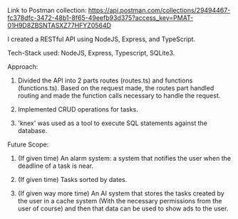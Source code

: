 Link to Postman collection: https://api.postman.com/collections/29494467-fc378dfc-3472-48b1-8f65-49eefb93d375?access_key=PMAT-01H9D8ZBSNTASXZ77HFYZ0564D

I created a RESTful API using NodeJS, Express, and TypeScript. 

Tech-Stack used: NodeJS, Express, Typescript, SQLite3.

Approach:

1. Divided the API into 2 parts routes (routes.ts) and functions (functions.ts). Based on the request made, the routes part handled routing and made the function calls necessary to handle the request.

2. Implemented CRUD operations for tasks.

3. 'knex' was used as a tool to execute SQL statements against the database.

Future Scope:

1. (If given time) An alarm system: a system that notifies the user when the deadline of a task is near.

2. (If given time) Tasks sorted by dates.

3. (If given way more time) An AI system that stores the tasks created by the user in a cache system (With the necessary permissions from the user of course) and then that data can be used to show ads to the user.
